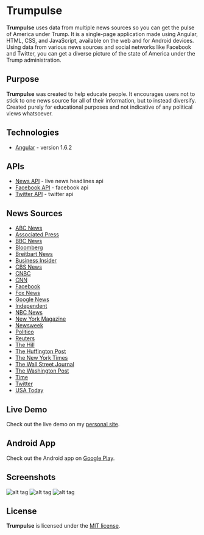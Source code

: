 # Trumpulse
**Trumpulse** uses data from multiple news sources so you can get the pulse of America under Trump. It is a single-page application made using Angular, HTML, CSS, and JavaScript, available on the web and for Android devices. Using data from various news sources and social networks like Facebook and Twitter, you can get a diverse picture of the state of America under the Trump administration.

## Purpose
**Trumpulse** was created to help educate people. It encourages users not to stick to one news source for all of their information, but to instead diversify. Created purely for educational purposes and not indicative of any political views whatsoever.

## Technologies
* [Angular](https://angularjs.org/) - version 1.6.2

## APIs
* [News API](https://newsapi.org/) - live news headlines api
* [Facebook API](https://developers.facebook.com/) - facebook api
* [Twitter API](https://dev.twitter.com/) - twitter api

## News Sources
* [ABC News](https://abcnews.go.com/)
* [Associated Press](https://www.ap.org/)
* [BBC News](https://www.bbc.com/news)
* [Bloomberg](https://www.bloomberg.com/)
* [Breitbart News](http://www.breitbart.com/)
* [Business Insider](http://www.businessinsider.com/)
* [CBS News](https://www.cbsnews.com/)
* [CNBC](https://www.cnbc.com/)
* [CNN](https://www.cnn.com/)
* [Facebook](https://www.facebook.com/)
* [Fox News](https://www.foxnews.com/)
* [Google News](https://news.google.com/)
* [Independent](https://www.independent.co.uk/)
* [NBC News](https://www.nbcnews.com/)
* [New York Magazine](https://nymag.com/)
* [Newsweek](http://www.newsweek.com/)
* [Politico](https://www.politico.com/)
* [Reuters](https://www.reuters.com/)
* [The Hill](http://thehill.com/)
* [The Huffington Post](https://www.huffingtonpost.com/)
* [The New York Times](https://www.nytimes.com/)
* [The Wall Street Journal](https://www.wsj.com/)
* [The Washington Post](https://www.washingtonpost.com/)
* [Time](http://time.com/)
* [Twitter](https://twitter.com/)
* [USA Today](https://www.usatoday.com/)

## Live Demo
Check out the live demo on my [personal site](https://www.alanmorel.com/trumpulse/).

## Android App
Check out the Android app on [Google Play](https://play.google.com/store/apps/details?id=alanmorel.trumpulse).

## Screenshots

![alt tag](https://i.imgur.com/9kRUHmG.png)
![alt tag](https://i.imgur.com/9iMb1B1.png)
![alt tag](https://i.imgur.com/08MfL9I.png)

## License
**Trumpulse** is licensed under the [MIT license](LICENSE).
